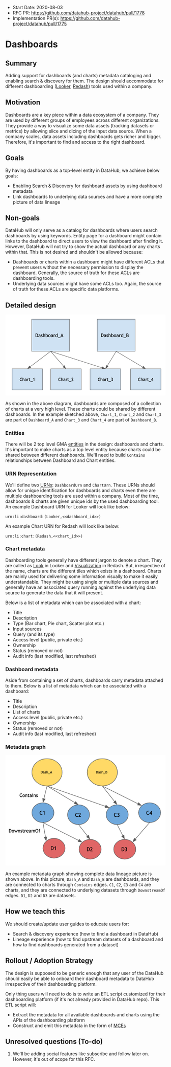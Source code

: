 - Start Date: 2020-08-03
- RFC PR: https://github.com/datahub-project/datahub/pull/1778
- Implementation PR(s): https://github.com/datahub-project/datahub/pull/1775

# Dashboards

## Summary

Adding support for dashboards (and charts) metadata cataloging and enabling search & discovery for them.
The design should accommodate for different dashboarding ([Looker](https://looker.com), [Redash](https://redash.io/)) tools used within a company.

## Motivation

Dashboards are a key piece within a data ecosystem of a company. They are used by different groups of employees across different organizations.
They provide a way to visualize some data assets (tracking datasets or metrics) by allowing slice and dicing of the input data source.
When a company scales, data assets including dashboards gets richer and bigger. Therefore, it's important to find and access to the right dashboard.

## Goals

By having dashboards as a top-level entity in DataHub, we achieve below goals:

- Enabling Search & Discovery for dashboard assets by using dashboard metadata
- Link dashboards to underlying data sources and have a more complete picture of data lineage

## Non-goals

DataHub will only serve as a catalog for dashboards where users search dashboards by using keywords. 
Entity page for a dashboard might contain links to the dashboard to direct users to view the dashboard after finding it.
However, DataHub will not try to show the actual dashboard or any charts within that. This is not desired and shouldn't be allowed because:

 - Dashboards or charts within a dashboard might have different ACLs that prevent users without the necessary permission to display the dashboard. 
 Generally, the source of truth for these ACLs are dashboarding tools.
 - Underlying data sources might have some ACLs too. Again, the source of truth for these ACLs are specific data platforms.

## Detailed design

![high level design](high_level_design.png)

As shown in the above diagram, dashboards are composed of a collection of charts at a very high level. These charts
could be shared by different dashboards. In the example sketched above, `Chart_1`, `Chart_2` and `Chart_3` are part of
`Dashboard_A` and `Chart_3` and `Chart_4` are part of `Dashboard_B`.

### Entities
There will be 2 top level GMA [entities](../../../what/entity.md) in the design: dashboards and charts.
It's important to make charts as a top level entity because charts could be shared between different dashboards.
We'll need to build `Contains` relationships between Dashboard and Chart entities.

### URN Representation
We'll define two [URNs](../../../what/urn.md): `DashboardUrn` and `ChartUrn`.
These URNs should allow for unique identification for dashboards and charts even there are multiple dashboarding tools
are used within a company. Most of the time, dashboards & charts are given unique ids by the used dashboarding tool.
An example Dashboard URN for Looker will look like below:
```
urn:li:dashboard:(Looker,<<dashboard_id>>)
```
An example Chart URN for Redash will look like below:
```
urn:li:chart:(Redash,<<chart_id>>)
```

### Chart metadata
Dashboarding tools generally have different jargon to denote a chart.
They are called as [Look](https://docs.looker.com/exploring-data/saving-and-editing-looks) in Looker 
and [Visualization](https://redash.io/help/user-guide/visualizations/visualization-types) in Redash.
But, irrespective of the name, charts are the different tiles which exists in a dashboard.
Charts are mainly used for delivering some information visually to make it easily understandable.
They might be using single or multiple data sources and generally have an associated query running against
the underlying data source to generate the data that it will present.

Below is a list of metadata which can be associated with a chart:

- Title
- Description
- Type (Bar chart, Pie chart, Scatter plot etc.)
- Input sources
- Query (and its type)
- Access level (public, private etc.)
- Ownership
- Status (removed or not)
- Audit info (last modified, last refreshed)

### Dashboard metadata
Aside from containing a set of charts, dashboards carry metadata attached to them.
Below is a list of metadata which can be associated with a dashboard:

- Title
- Description
- List of charts
- Access level (public, private etc.)
- Ownership
- Status (removed or not)
- Audit info (last modified, last refreshed)

### Metadata graph

![dashboards_graph](dashboards_graph.png)

An example metadata graph showing complete data lineage picture is shown above.
In this picture, `Dash_A` and `Dash_B` are dashboards, and they are connected to charts through `Contains` edges.
`C1`, `C2`, `C3` and `C4` are charts, and they are connected to underlying datasets through `DownstreamOf` edges.
`D1`, `D2` and `D3` are datasets.

## How we teach this

We should create/update user guides to educate users for:
 - Search & discovery experience (how to find a dashboard in DataHub)
 - Lineage experience (how to find upstream datasets of a dashboard and how to find dashboards generated from a dataset)

## Rollout / Adoption Strategy

The design is supposed to be generic enough that any user of the DataHub should easily be able
to onboard their dashboard metadata to DataHub irrespective of their dashboarding platform.

Only thing users will need to do is to write an ETL script customized for their 
dashboarding platform (if it's not already provided in DataHub repo). This ETL script will:
 - Extract the metadata for all available dashboards and charts using the APIs of the dashboarding platform
 - Construct and emit this metadata in the form of [MCEs](../../../what/mxe.md)

## Unresolved questions (To-do)
 
1. We'll be adding social features like subscribe and follow later on. However, it's out of scope for this RFC.